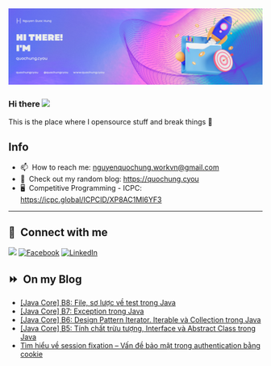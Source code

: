 <img src="header.png"></img>
---
### Hi there <a href="https://www.quochung.cyou/"><img src="https://media.giphy.com/media/hvRJCLFzcasrR4ia7z/giphy.gif" width="5%"></a>
This is the place where I opensource stuff and break things :rofl: 

## Info
- 📫 &nbsp;How to reach me: nguyenquochung.workvn@gmail.com
- 🔗 &nbsp;Check out my random blog: https://quochung.cyou
- 🖥️ &nbsp;Competitive Programming - ICPC: https://icpc.global/ICPCID/XP8AC1MI6YF3
---

## 🔗 &nbsp;**Connect with me**


<a href="mailto:nguyenquochung.workvn@gmail.com"><img src="https://img.shields.io/badge/e‑mail-D14836.svg?style=for-the-badge&logo=GMail&logoColor=white"/></a>
[![Facebook](https://img.shields.io/badge/Facebook-1877F2?style=for-the-badge&logo=facebook&logoColor=white)](https://facebook.com/quochung.cyou) 
[![LinkedIn](https://img.shields.io/badge/LinkedIn-0077B5?style=for-the-badge&logo=linkedin&logoColor=white)](https://linkedin.com/in/quochungcyou) 


## ⏩ &nbsp;On my Blog
<!-- BLOG-POST-LIST:START -->
- [[Java Core] B8: File, sơ lược về test trong Java](https://quochung.cyou/java-core-b8-file-so-luoc-ve-test-trong-java/)
- [[Java Core] B7: Exception trong Java](https://quochung.cyou/java-core-b7-exception-trong-java/)
- [[Java Core] B6: Design Pattern Iterator. Iterable và Collection trong Java](https://quochung.cyou/java-core-b6-design-pattern-iterator-iterable-va-collection-trong-java/)
- [[Java Core] B5: Tính chất trừu tượng, Interface và Abstract Class trong Java](https://quochung.cyou/java-core-b5-tinh-chat-truu-tuong-interface-va-abstract-class-trong-java/)
- [Tìm hiểu về session fixation – Vấn đề bảo mật trong authentication bằng cookie](https://quochung.cyou/tim-hieu-ve-session-fixation-van-de-bao-mat-trong-authentication-bang-cookie/)
<!-- BLOG-POST-LIST:END -->


